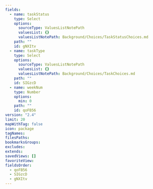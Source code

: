 ```yaml
---
fields:
  - name: taskStatus
    type: Select
    options:
      sourceType: ValuesListNotePath
      valuesList: {}
      valuesListNotePath: Background/Choices/TaskStatusChoices.md
    path: ""
    id: gNXItv
  - name: taskType
    type: Select
    options:
      sourceType: ValuesListNotePath
      valuesList: {}
      valuesListNotePath: Background/Choices/TaskChoices.md
    path: ""
    id: SIGzcD
  - name: weekNum
    type: Number
    options:
      min: 0
    path: ""
    id: qoFB56
version: "2.4"
limit: 20
mapWithTag: false
icon: package
tagNames: 
filesPaths: 
bookmarksGroups: 
excludes: 
extends: 
savedViews: []
favoriteView: 
fieldsOrder:
  - qoFB56
  - SIGzcD
  - gNXItv
---
```

